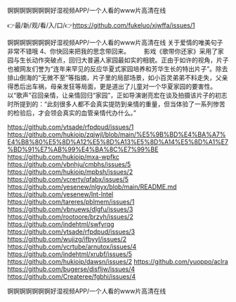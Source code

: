 锕锕锕锕锕锕锕好湿视频APP/一个人看的www片高清在线

👉最/新/观/看/入/口/👉https://github.com/fukeluo/xjwffa/issues/1

锕锕锕锕锕锕锕好湿视频APP/一个人看的www片高清在线	关于爱情的唯美句子非常不错哦	4、你快回来把我的思念带回来。
　　影戏《歌带你还家》采用了家园与生长动作突破点，回归大普遍人家园最如实的相貌。正由于如许的视角，片子也被网友们誉为“连年来罕见的反应华夏式家园培养和芳华生长的特出片子”。除去排山倒海的“无微不至”等指摘，片子里的局部场景，如小百灵弟弟不料走失，父亲得悉后出车祸，母亲发狂等局面，更是道出了儿童对一个华夏家园的要害性。以“歌声”召回亲情，让亲情回归“家园”，正如导演谢亮宏在谈及拍摄该片子的初志时所提到的：“此刻很多人都不会真实提防到亲情的重量，但当体验了一系列惨苦的检验后，才会领会真实的血管亲情代办什么。”


https://github.com/vtsade/rfpdpud/issues/1
https://github.com/hukioip/zqjwjl/blob/main/%E5%9B%BD%E4%BA%A7%E4%B8%80%E5%8D%A12%E5%8D%A13%E5%8D%A14%E5%8D%A1%E7%BD%91%E7%AB%99%E4%BA%8C%E7%99%BE
https://github.com/hukioip/mxa-wpfkc
https://github.com/vbnhju/cmbhs/issues/5
https://github.com/hukioip/mpbsh/issues/2
https://github.com/vcrerty/qfabx/issues/5
https://github.com/yesenew/nlgyx/blob/main/README.md
https://github.com/yesenew/lnt-lntel
https://github.com/tareres/pblmem/issues/1
https://github.com/vbnuews/dlgfu/issues/3
https://github.com/rootoore/brzvh/issues/2
https://github.com/indehtml/swfyrqg
https://github.com/vtsade/rfpdpud/issues/3
https://github.com/wujizg/ifbyyl/issues/2
https://github.com/vcrtube/arnutox/issues/4
https://github.com/indehtml/xrubf/issues/5
https://github.com/hukioip/dawsn/issues/2
https://github.com/yuoppo/aclra
https://github.com/bugerse/disfljw/issues/4
https://github.com/Createree/fgbhi/issues/4

锕锕锕锕锕锕锕好湿视频APP/一个人看的www片高清在线
